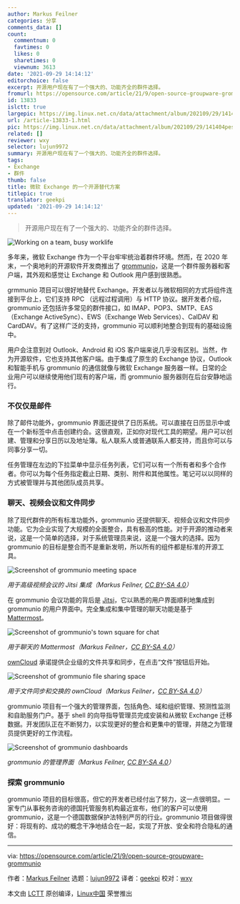 ```yaml
---
author: Markus Feilner
categories: 分享
comments_data: []
count:
  commentnum: 0
  favtimes: 0
  likes: 0
  sharetimes: 0
  viewnum: 3613
date: '2021-09-29 14:14:12'
editorchoice: false
excerpt: 开源用户现在有了一个强大的、功能齐全的群件选择。
fromurl: https://opensource.com/article/21/9/open-source-groupware-grommunio
id: 13833
islctt: true
largepic: https://img.linux.net.cn/data/attachment/album/202109/29/141404pesw8xgh8oohwhjh.jpg
url: /article-13833-1.html
pic: https://img.linux.net.cn/data/attachment/album/202109/29/141404pesw8xgh8oohwhjh.jpg.thumb.jpg
related: []
reviewer: wxy
selector: lujun9972
summary: 开源用户现在有了一个强大的、功能齐全的群件选择。
tags:
- Exchange
- 群件
thumb: false
title: 微软 Exchange 的一个开源替代方案
titlepic: true
translator: geekpi
updated: '2021-09-29 14:14:12'
---
```



> 
> 开源用户现在有了一个强大的、功能齐全的群件选择。
> 
> 
> 


![](https://img.linux.net.cn/data/attachment/album/202109/29/141404pesw8xgh8oohwhjh.jpg "Working on a team, busy worklife")


多年来，微软 Exchange 作为一个平台牢牢统治着群件环境。然而，在 2020 年末，一个奥地利的开源软件开发商推出了 [grommunio](https://grommunio.com/en/)，这是一个群件服务器和客户端，其外观和感觉让 Exchange 和 Outlook 用户感到很熟悉。


grmmunio 项目可以很好地替代 Exchange。开发者以与微软相同的方式将组件连接到平台上，它们支持 RPC （远程过程调用）与 HTTP 协议。据开发者介绍，grommunio 还包括许多常见的群件接口，如 IMAP、POP3、SMTP、EAS（Exchange ActiveSync）、EWS（Exchange Web Services）、CalDAV 和 CardDAV。有了这样广泛的支持，grommunio 可以顺利地整合到现有的基础设施中。


用户会注意到对 Outlook、Android 和 iOS 客户端来说几乎没有区别。当然，作为开源软件，它也支持其他客户端。由于集成了原生的 Exchange 协议，Outlook 和智能手机与 grommunio 的通信就像与微软 Exchange 服务器一样。日常的企业用户可以继续使用他们现有的客户端，而 grommunio 服务器则在后台安静地运行。


### 不仅仅是邮件


除了邮件功能外，grommunio 界面还提供了日历系统。可以直接在日历显示中或在一个新标签中点击创建约会。这很直观，正如你对现代工具的期望。用户可以创建、管理和分享日历以及地址簿。私人联系人或普通联系人都支持，而且你可以与同事分享一切。


任务管理在左边的下拉菜单中显示任务列表，它们可以有一个所有者和多个合作者。你可以为每个任务指定截止日期、类别、附件和其他属性。笔记可以以同样的方式被管理并与其他团队成员共享。


### 聊天、视频会议和文件同步


除了现代群件的所有标准功能外，grommunio 还提供聊天、视频会议和文件同步功能。它为企业实现了大规模的全面整合，具有极高的性能。对于开源的推动者来说，这是一个简单的选择，对于系统管理员来说，这是一个强大的选择。因为 grommunio 的目标是整合而不是重新发明，所以所有的组件都是标准的开源工具。


![Screenshot of grommunio meeting space](https://img.linux.net.cn/data/attachment/album/202109/29/141414b6abaz3e6zgnc3g2.png "grommunio meeting space")


*用于高级视频会议的 Jitsi 集成（Markus Feilner, [CC BY-SA 4.0](https://creativecommons.org/licenses/by-sa/4.0/)）*


在 grommunio 会议功能的背后是 [Jitsi](https://opensource.com/article/20/5/open-source-video-conferencing)，它以熟悉的用户界面顺利地集成到 grommunio 的用户界面中。完全集成和集中管理的聊天功能是基于 [Mattermost](https://opensource.com/education/16/3/mattermost-open-source-chat)。


![Screenshot of grommunio's town square for chat](https://img.linux.net.cn/data/attachment/album/202109/29/141414nq2317pfkx3jqjz4.png "grommunio's town square for chat")


*用于聊天的 Mattermost（Markus Feilner，[CC BY-SA 4.0](https://creativecommons.org/licenses/by-sa/4.0/)）*


[ownCloud](https://owncloud.com/) 承诺提供企业级的文件共享和同步，在点击“文件”按钮后开始。


![Screenshot of grommunio file sharing space](https://img.linux.net.cn/data/attachment/album/202109/29/141415a1mpe9o5lb17ml27.png "Owncloud for file synchronization and exchange")


*用于文件同步和交换的 ownCloud（Markus Feilner，[CC BY-SA 4.0](https://creativecommons.org/licenses/by-sa/4.0/)）*


grommunio 项目有一个强大的管理界面，包括角色、域和组织管理、预测性监测和自助服务门户。基于 shell 的向导指导管理员完成安装和从微软 Exchange 迁移数据。开发团队正在不断努力，以实现更好的整合和更集中的管理，并随之为管理员提供更好的工作流程。


![Screenshot of grommunio dashboards](https://img.linux.net.cn/data/attachment/album/202109/29/141415z0b0rz5fcb75bl9s.png "Screenshot of grommunio dashboards")


*grommunio 的管理界面（Markus Feilner, [CC BY-SA 4.0](https://creativecommons.org/licenses/by-sa/4.0/)）*


### 探索 grommunio


grommunio 项目的目标很高，但它的开发者已经付出了努力，这一点很明显。一家专门从事税务咨询的德国托管服务机构最近宣布，他们的客户可以使用 grommunio，这是一个德国数据保护法特别严厉的行业。grommunio 项目做得很好：将现有的、成功的概念干净地结合在一起，实现了开放、安全和符合隐私的通信。




---


via: <https://opensource.com/article/21/9/open-source-groupware-grommunio>


作者：[Markus Feilner](https://opensource.com/users/mfeilner) 选题：[lujun9972](https://github.com/lujun9972) 译者：[geekpi](https://github.com/geekpi) 校对：[wxy](https://github.com/wxy)


本文由 [LCTT](https://github.com/LCTT/TranslateProject) 原创编译，[Linux中国](https://linux.cn/) 荣誉推出